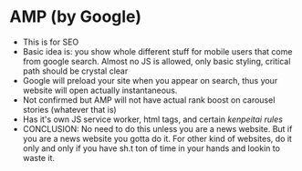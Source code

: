 # AMP (by Google)

- This is for SEO
- Basic idea is: you show whole different stuff for mobile users that come from google search. Almost no JS is allowed, only basic styling, critical path should be crystal clear
- Google will preload your site when you appear on search, thus your website will open actually instantaneous.
- Not confirmed but AMP will not have actual rank boost on carousel stories (whatever that is)
- Has it's own JS service worker, html tags, and certain *kenpeitai rules*
- CONCLUSION: No need to do this unless you are a news website. But if you are a news website you gotta do it. For other kind of websites, do it only and only if you have sh.t ton of time in your hands and lookin to waste it.
